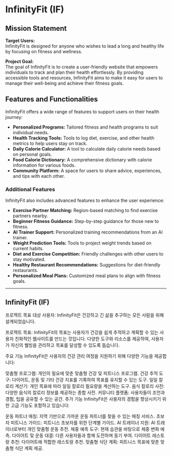 # InfinityFit (IF)

## Mission Statement
**Target Users:**  
InfinityFit is designed for anyone who wishes to lead a long and healthy life by focusing on fitness and wellness.

**Project Goal:**  
The goal of InfinityFit is to create a user-friendly website that empowers individuals to track and plan their health effortlessly. By providing accessible tools and resources, InfinityFit aims to make it easy for users to manage their well-being and achieve their fitness goals.

## Features and Functionalities
InfinityFit offers a wide range of features to support users on their health journey:

- **Personalized Programs:** Tailored fitness and health programs to suit individual needs.
- **Health Tracking Tools:** Tools to log diet, exercise, and other health metrics to help users stay on track.
- **Daily Calorie Calculator:** A tool to calculate daily calorie needs based on personal goals.
- **Food Calorie Dictionary:** A comprehensive dictionary with calorie information for various foods.
- **Community Platform:** A space for users to share advice, experiences, and tips with each other.

### Additional Features
InfinityFit also includes advanced features to enhance the user experience:

- **Exercise Partner Matching:** Region-based matching to find exercise partners nearby.
- **Beginner Fitness Guidance:** Step-by-step guidance for those new to fitness.
- **AI Trainer Support:** Personalized training recommendations from an AI trainer.
- **Weight Prediction Tools:** Tools to project weight trends based on current habits.
- **Diet and Exercise Competition:** Friendly challenges with other users to stay motivated.
- **Healthy Restaurant Recommendations:** Suggestions for diet-friendly restaurants.
- **Personalized Meal Plans:** Customized meal plans to align with fitness goals.


--------------------------------------------------------------------------------------

## InfinityFit (IF)
프로젝트 목표
대상 사용자:
InfinityFit은 건강하고 긴 삶을 추구하는 모든 사람을 위해 설계되었습니다.

프로젝트 목표:
InfinityFit의 목표는 사용자가 건강을 쉽게 추적하고 계획할 수 있는 사용자 친화적인 웹사이트를 만드는 것입니다. 다양한 도구와 리소스를 제공하여, 사용자가 자신의 웰빙을 관리하고 목표를 달성할 수 있도록 돕습니다.

주요 기능
InfinityFit은 사용자의 건강 관리 여정을 지원하기 위해 다양한 기능을 제공합니다:

맞춤형 프로그램: 개인의 필요에 맞춘 맞춤형 건강 및 피트니스 프로그램.
건강 추적 도구: 다이어트, 운동 및 기타 건강 지표를 기록하여 목표를 유지할 수 있는 도구.
일일 칼로리 계산기: 개인 목표에 따라 일일 칼로리 필요량을 계산하는 도구.
음식 칼로리 사전: 다양한 음식의 칼로리 정보를 제공하는 종합 사전.
커뮤니티 플랫폼: 사용자들이 조언과 경험, 팁을 공유할 수 있는 공간.
추가 기능
InfinityFit은 사용자의 경험을 향상시키기 위한 고급 기능도 포함하고 있습니다:

운동 파트너 매칭: 지역 기반으로 가까운 운동 파트너를 찾을 수 있는 매칭 서비스.
초보자 피트니스 가이드: 피트니스 초보자를 위한 단계별 가이드.
AI 트레이너 지원: AI 트레이너로부터 개인 맞춤형 운동 추천.
체중 예측 도구: 현재 습관을 바탕으로 체중 변화 예측.
다이어트 및 운동 대결: 다른 사용자들과 함께 도전하며 동기 부여.
다이어트 레스토랑 추천: 다이어트에 적합한 레스토랑 추천.
맞춤형 식단 계획: 피트니스 목표에 맞춘 맞춤형 식단 계획 제공.

